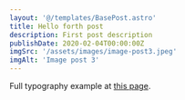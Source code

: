 ```yaml
---
layout: '@/templates/BasePost.astro'
title: Hello forth post
description: First post description
publishDate: 2020-02-04T00:00:00Z
imgSrc: '/assets/images/image-post3.jpeg'
imgAlt: 'Image post 3'
---
```


Full typography example at [this page](./sixth-post).
